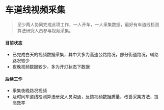 # 车道线视频采集

> 至少两人协同完成此项工作，一人开车，一人采集数据，最好有车道线检测算法研究人员参与视频采集。

#### 目前状态

* 已完成白天的视频数据采集，其中大多为高速公路路况，部分街道路况，辅路路况较少
* 夜晚视频数据较少，多为开灯状态下数据

#### 后续工作

* 采集夜晚路况视频
* 及时同车道线检测算法研究人员沟通，反馈视频数据质量，改善采集方法，提高效率



